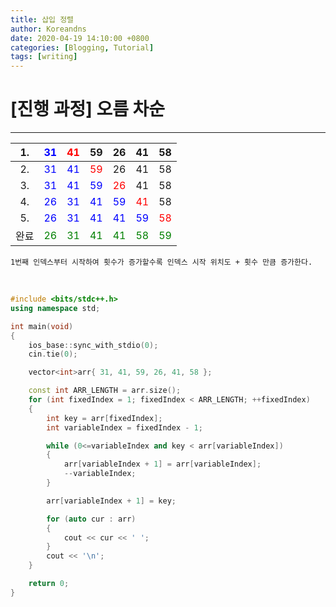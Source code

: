 ```yaml
---
title: 삽입 정렬
author: Koreandns
date: 2020-04-19 14:10:00 +0800
categories: [Blogging, Tutorial]
tags: [writing]
---
```


# [진행 과정] 오름 차순

------



| 1. |  <span style="color:blue">31</span>  |  <span style="color:red">41</span>  |  59  |  26  |  41  |  58  |
| :--: | :--: | :--: | :--: | :--: | :--: | :--: |
|  2.  |  <span style="color:blue">31</span>  |  <span style="color:blue">41</span>  |  <span style="color:red">59</span>  |  26  |  41  |  58  |
|  3.  |  <span style="color:blue">31</span>  |  <span style="color:blue">41</span>  |  <span style="color:blue">59</span>  |  <span style="color:red">26</span>  |  41  |  58  |
|  4.  |  <span style="color:blue">26</span>  |  <span style="color:blue">31</span>  |  <span style="color:blue">41</span>  |  <span style="color:blue">59</span>  |  <span style="color:red">41</span>  |  58  |
|  5.  |  <span style="color:blue">26</span>  |  <span style="color:blue">31</span>  |  <span style="color:blue">41</span>  |  <span style="color:blue">41</span>  |  <span style="color:blue">59</span>  |  <span style="color:red">58</span>  |
|  완료  |  <span style="color:green">26</span>  |  <span style="color:green">31</span>  |  <span style="color:green">41</span>  |  <span style="color:green">41</span>  |  <span style="color:green">58</span>  |  <span style="color:green">59</span>  |



`1번째 인덱스부터 시작하여 횟수가 증가할수록 인덱스 시작 위치도 + 횟수 만큼 증가한다. `

<br>



```c++
#include <bits/stdc++.h>
using namespace std;

int main(void)
{
	ios_base::sync_with_stdio(0);
	cin.tie(0);

	vector<int>arr{ 31, 41, 59, 26, 41, 58 };

	const int ARR_LENGTH = arr.size();
	for (int fixedIndex = 1; fixedIndex < ARR_LENGTH; ++fixedIndex)
	{
		int key = arr[fixedIndex];
		int variableIndex = fixedIndex - 1;

		while (0<=variableIndex and key < arr[variableIndex])
		{
			arr[variableIndex + 1] = arr[variableIndex];
			--variableIndex;
		}

		arr[variableIndex + 1] = key;

		for (auto cur : arr)
		{
			cout << cur << ' ';
		}
		cout << '\n';
	}

	return 0;
}
```